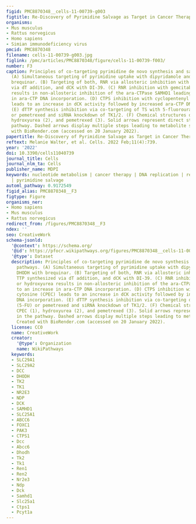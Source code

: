 ```yaml
---
figid: PMC8870348__cells-11-00739-g003
figtitle: Re-Discovery of Pyrimidine Salvage as Target in Cancer Therapy
organisms:
- Mus musculus
- Rattus norvegicus
- Homo sapiens
- Simian immunodeficiency virus
pmcid: PMC8870348
filename: cells-11-00739-g003.jpg
figlink: /pmc/articles/PMC8870348/figure/cells-11-00739-f003/
number: F3
caption: Principles of co-targeting pyrimidine de novo synthesis and salvage pathways.
  (A) Simultaneous targeting of pyrimidine uptake with dipyridamole and DHODH with
  brequinar. (B) Targeting of both, RNR via allosteric inhibition with TTP synthesized
  via dT addition, and dCK with DI-39. (C) RNR inhibition with gemcitabine or hydroxyurea
  results in non-allosteric inhibition of the ara-CTPase SAMHD1 leading to an increase
  in ara-CTP DNA incorporation. (D) CTPS inhibition with cyclopentenyl cytosine (CPEC)
  leads to an increase in dCK activity followed by increased ara-CTP DNA incorporation.
  (E) dTTP synthesis inhibition via co-targeting of TS with 5-fluorouracil (5-FU)
  or pemetrexed and siRNA knockdown of TK1/2. (F) Chemical structures of CPEC (1),
  hydroxyurea (2), and pemetrexed (3). Solid arrows represent direct steps in the
  pathway. Dashed arrows display multiple steps leading to metabolite synthesis. Created
  with BioRender.com (accessed on 20 January 2022).
papertitle: Re-Discovery of Pyrimidine Salvage as Target in Cancer Therapy.
reftext: Melanie Walter, et al. Cells. 2022 Feb;11(4):739.
year: '2022'
doi: 10.3390/cells11040739
journal_title: Cells
journal_nlm_ta: Cells
publisher_name: MDPI
keywords: nucleotide metabolism | cancer therapy | DNA replication | replication stress
  | pyrimidine salvage
automl_pathway: 0.9172549
figid_alias: PMC8870348__F3
figtype: Figure
organisms_ner:
- Homo sapiens
- Mus musculus
- Rattus norvegicus
redirect_from: /figures/PMC8870348__F3
ndex: ''
seo: CreativeWork
schema-jsonld:
  '@context': https://schema.org/
  '@id': https://pfocr.wikipathways.org/figures/PMC8870348__cells-11-00739-g003.html
  '@type': Dataset
  description: Principles of co-targeting pyrimidine de novo synthesis and salvage
    pathways. (A) Simultaneous targeting of pyrimidine uptake with dipyridamole and
    DHODH with brequinar. (B) Targeting of both, RNR via allosteric inhibition with
    TTP synthesized via dT addition, and dCK with DI-39. (C) RNR inhibition with gemcitabine
    or hydroxyurea results in non-allosteric inhibition of the ara-CTPase SAMHD1 leading
    to an increase in ara-CTP DNA incorporation. (D) CTPS inhibition with cyclopentenyl
    cytosine (CPEC) leads to an increase in dCK activity followed by increased ara-CTP
    DNA incorporation. (E) dTTP synthesis inhibition via co-targeting of TS with 5-fluorouracil
    (5-FU) or pemetrexed and siRNA knockdown of TK1/2. (F) Chemical structures of
    CPEC (1), hydroxyurea (2), and pemetrexed (3). Solid arrows represent direct steps
    in the pathway. Dashed arrows display multiple steps leading to metabolite synthesis.
    Created with BioRender.com (accessed on 20 January 2022).
  license: CC0
  name: CreativeWork
  creator:
    '@type': Organization
    name: WikiPathways
  keywords:
  - SLC29A1
  - SLC29A2
  - DCC
  - DHODH
  - TK2
  - TK1
  - NR2E3
  - NDP
  - DCK
  - SAMHD1
  - SLC25A1
  - ABCC6
  - FOXC1
  - PAK3
  - CTPS1
  - Dcc
  - Abcc6
  - Dhodh
  - Tk2
  - Tk1
  - Ren1
  - Ren2
  - Nr2e3
  - Ndp
  - Dck
  - Samhd1
  - Slc25a1
  - Ctps1
  - Pcyt1a
---
```

